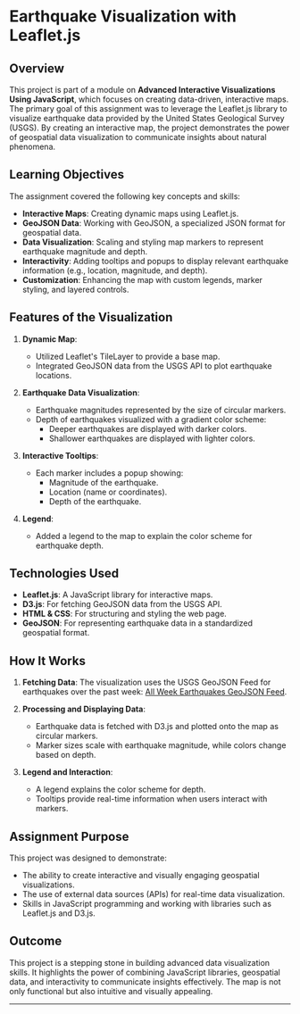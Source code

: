 # Earthquake Visualization with Leaflet.js

## Overview

This project is part of a module on **Advanced Interactive Visualizations Using JavaScript**, which focuses on creating data-driven, interactive maps. The primary goal of this assignment was to leverage the Leaflet.js library to visualize earthquake data provided by the United States Geological Survey (USGS). By creating an interactive map, the project demonstrates the power of geospatial data visualization to communicate insights about natural phenomena.

## Learning Objectives

The assignment covered the following key concepts and skills:
- **Interactive Maps**: Creating dynamic maps using Leaflet.js.
- **GeoJSON Data**: Working with GeoJSON, a specialized JSON format for geospatial data.
- **Data Visualization**: Scaling and styling map markers to represent earthquake magnitude and depth.
- **Interactivity**: Adding tooltips and popups to display relevant earthquake information (e.g., location, magnitude, and depth).
- **Customization**: Enhancing the map with custom legends, marker styling, and layered controls.

## Features of the Visualization

1. **Dynamic Map**:
   - Utilized Leaflet's TileLayer to provide a base map.
   - Integrated GeoJSON data from the USGS API to plot earthquake locations.

2. **Earthquake Data Visualization**:
   - Earthquake magnitudes represented by the size of circular markers.
   - Depth of earthquakes visualized with a gradient color scheme:
     - Deeper earthquakes are displayed with darker colors.
     - Shallower earthquakes are displayed with lighter colors.

3. **Interactive Tooltips**:
   - Each marker includes a popup showing:
     - Magnitude of the earthquake.
     - Location (name or coordinates).
     - Depth of the earthquake.

4. **Legend**:
   - Added a legend to the map to explain the color scheme for earthquake depth.

## Technologies Used

- **Leaflet.js**: A JavaScript library for interactive maps.
- **D3.js**: For fetching GeoJSON data from the USGS API.
- **HTML & CSS**: For structuring and styling the web page.
- **GeoJSON**: For representing earthquake data in a standardized geospatial format.

## How It Works

1. **Fetching Data**:
   The visualization uses the USGS GeoJSON Feed for earthquakes over the past week:
   [All Week Earthquakes GeoJSON Feed](https://earthquake.usgs.gov/earthquakes/feed/v1.0/summary/all_week.geojson).

2. **Processing and Displaying Data**:
   - Earthquake data is fetched with D3.js and plotted onto the map as circular markers.
   - Marker sizes scale with earthquake magnitude, while colors change based on depth.

3. **Legend and Interaction**:
   - A legend explains the color scheme for depth.
   - Tooltips provide real-time information when users interact with markers.

## Assignment Purpose

This project was designed to demonstrate:
- The ability to create interactive and visually engaging geospatial visualizations.
- The use of external data sources (APIs) for real-time data visualization.
- Skills in JavaScript programming and working with libraries such as Leaflet.js and D3.js.

## Outcome

This project is a stepping stone in building advanced data visualization skills. It highlights the power of combining JavaScript libraries, geospatial data, and interactivity to communicate insights effectively. The map is not only functional but also intuitive and visually appealing.

---
